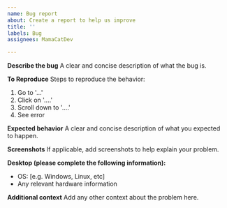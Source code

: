 ```yaml
---
name: Bug report
about: Create a report to help us improve
title: ''
labels: Bug
assignees: MamaCatDev

---
```


**Describe the bug**
A clear and concise description of what the bug is.

**To Reproduce**
Steps to reproduce the behavior:
1. Go to '...'
2. Click on '....'
3. Scroll down to '....'
4. See error

**Expected behavior**
A clear and concise description of what you expected to happen.

**Screenshots**
If applicable, add screenshots to help explain your problem.

**Desktop (please complete the following information):**
 - OS: [e.g. Windows, Linux, etc]
- Any relevant hardware information

**Additional context**
Add any other context about the problem here.
